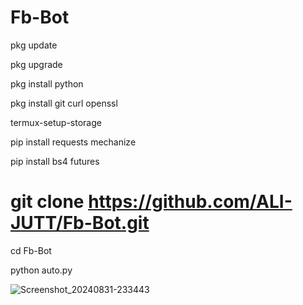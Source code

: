 # Fb-Bot

pkg update

pkg upgrade

pkg install python

pkg install git curl openssl

termux-setup-storage

pip install requests mechanize

pip install bs4 futures
# git clone https://github.com/ALI-JUTT/Fb-Bot.git

cd Fb-Bot

python auto.py

![Screenshot_20240831-233443](https://github.com/user-attachments/assets/32439b25-f53d-4bcc-9416-3ef135939bc6)
